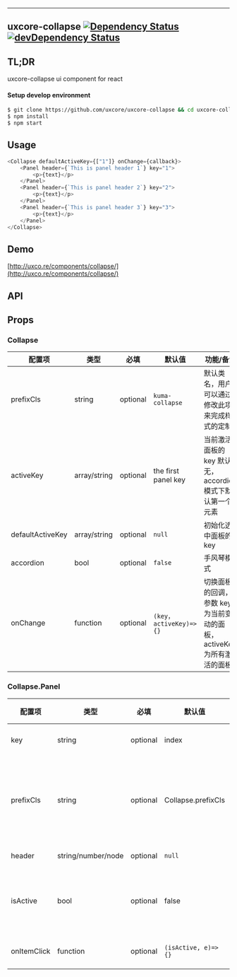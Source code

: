 ---

## uxcore-collapse [![Dependency Status](http://img.shields.io/david/uxcore/uxcore-collapse.svg?style=flat-square)](https://david-dm.org/uxcore/uxcore-collapse) [![devDependency Status](http://img.shields.io/david/dev/uxcore/uxcore-collapse.svg?style=flat-square)](https://david-dm.org/uxcore/uxcore-collapse#info=devDependencies)

## TL;DR

uxcore-collapse ui component for react

#### Setup develop environment

```sh
$ git clone https://github.com/uxcore/uxcore-collapse && cd uxcore-collapse
$ npm install
$ npm start
```

## Usage

```js
<Collapse defaultActiveKey={["1"]} onChange={callback}>
    <Panel header={`This is panel header 1`} key="1">
        <p>{text}</p>
    </Panel>
    <Panel header={`This is panel header 2`} key="2">
        <p>{text}</p>
    </Panel>
    <Panel header={`This is panel header 3`} key="3">
        <p>{text}</p>
    </Panel>
</Collapse>
```

## Demo

[http://uxco.re/components/collapse/](http://uxco.re/components/collapse/)

## API

## Props
### Collapse

| 配置项 | 类型 | 必填 | 默认值 | 功能/备注 |
|---|---|---|---|---|
|prefixCls | string | optional | `kuma-collapse` | 默认类名，用户可以通过修改此项来完成样式的定制 |
|activeKey | array/string | optional | the first panel key  | 当前激活面板的 key 默认无，accordion 模式下默认第一个元素 |
|defaultActiveKey | array/string | optional | `null` | 初始化选中面板的 key |
|accordion | bool | optional | `false` | 手风琴模式 |
|onChange | function | optional | `(key，activeKey)=>{}` | 切换面板的回调，参数 key 为当前变动的面板，activeKey 为所有激活的面板 |

### Collapse.Panel

| 配置项 | 类型 | 必填 | 默认值 | 功能/备注 |
|---|---|---|---|---|
|key| string | optional | index | 当前面板的 key |
|prefixCls| string | optional | Collapse.prefixCls |默认类名，用户可以通过修改此项来完成样式的定制 |
|header | string/number/node | optional | `null`| 面板头内容 |
|isActive| bool | optional | false | 面板当前是否展开,true 表示展开 |
|onItemClick| function| optional | `(isActive, e)=>{}`| 面板头点击事件 |

